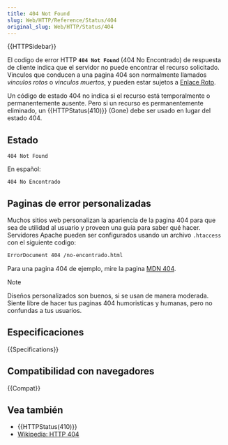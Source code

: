 ```yaml
---
title: 404 Not Found
slug: Web/HTTP/Reference/Status/404
original_slug: Web/HTTP/Status/404
---
```


{{HTTPSidebar}}

El codigo de error HTTP **`404 Not Found`** (404 No Encontrado) de respuesta de cliente indica que el servidor no puede encontrar el recurso solicitado. Vinculos que conducen a una pagina 404 son normalmente llamados _vinculos rotos_ o _vinculos muertos_, y pueden estar sujetos a [Enlace Roto](https://es.wikipedia.org/wiki/Enlace_roto).

Un código de estado 404 no indica si el recurso está temporalmente o permanentemente ausente. Pero si un recurso es permanentemente eliminado, un {{HTTPStatus(410)}} (Gone) debe ser usado en lugar del estado 404.

## Estado

```
404 Not Found
```

En español:

```
404 No Encontrado
```

## Paginas de error personalizadas

Muchos sitios web personalizan la apariencia de la pagina 404 para que sea de utilidad al usuario y proveen una guia para saber qué hacer. Servidores Apache pueden ser configurados usando un archivo `.htaccess` con el siguiente codigo:

```bash
ErrorDocument 404 /no-encontrado.html
```

Para una pagina 404 de ejemplo, mire la pagina [MDN 404](/es/404).

> [!NOTE]
> Diseños personalizados son buenos, si se usan de manera moderada. Siente libre de hacer tus paginas 404 humoristicas y humanas, pero no confundas a tus usuarios.

## Especificaciones

{{Specifications}}

## Compatibilidad con navegadores

{{Compat}}

## Vea también

- {{HTTPStatus(410)}}
- [Wikipedia: HTTP 404](https://es.wikipedia.org/wiki/HTTP_404)
